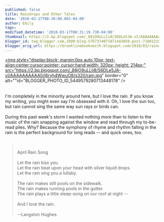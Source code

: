 ```yaml
---
published: false
title: Raindrops and Other Tales
date: '2010-03-17T08:30:00.002-04:00'
author: Emily
tags: 
modified_datetime: '2010-03-17T08:31:19.730-04:00'
thumbnail: https://2.bp.blogspot.com/_88jO9uLLIi8/S6DLe5JA-vI/AAAAAAAAAA0/j6ryh4WwuO8/s72-c/rain.jpg
blogger_id: tag:blogger.com,1999:blog-5767374071871443859.post-718012185518141531
blogger_orig_url: https://brooklinebooksmith.blogspot.com/2010/03/raindrops-and-other-tales.html
---
```


<a onblur="try {parent.deselectBloggerImageGracefully();} catch(e) {}" href="https://2.bp.blogspot.com/_88jO9uLLIi8/S6DLe5JA-vI/AAAAAAAAAA0/j6ryh4WwuO8/s1600-h/rain.jpg"><img style="display:block; margin:0px auto 10px; text-align:center;cursor:pointer; cursor:hand;width: 320px; height: 214px;" src="https://2.bp.blogspot.com/_88jO9uLLIi8/S6DLe5JA-vI/AAAAAAAAAA0/j6ryh4WwuO8/s320/rain.jpg" border="0" alt=""id="BLOGGER_PHOTO_ID_5449579280713448178" /></a><br /><br /> <br />I'm completely in the minority around here, but I love the rain.  If you know my writing, you might even say I'm obsessed with it.  Oh, I love the sun too, but rain cannot sing the same way sun rays or birds can.<br /> <br />During this past week's storm I wanted nothing more than to listen to the music of the rain snapping against the window and read through my to-be-read piles.  Why?  Because the symphony of rhyme and rhythm falling in the rain is the perfect background for long reads -- and quick ones, too.<br /> <br /><blockquote> <br />April Rain Song<br /> <br />Let the rain kiss you.<br />Let the rain beat upon your head with silver liquid drops.<br />Let the rain sing you a lullaby.<br /><br />The rain makes still pools on the sidewalk.<br />The rain makes running pools in the gutter.<br />The rain plays a little sleep-song on our roof at night --<br /><br />And I love the rain.<br /><br />--Langston Hughes</blockquote>